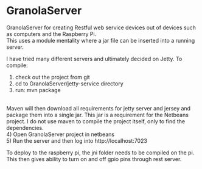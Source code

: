 GranolaServer
=============

GranolaServer for creating Restful web service devices out of devices such as computers and the Raspberry Pi.  
This uses a module mentality where a jar file can be inserted into a running server.

I have tried many different servers and ultimately decided on Jetty.  To compile: 

1) check out the project from git<br>
2) cd to GranolaServer/jetty-service directory <br>
3) run: mvn package <br>
<br>
Maven will then download all requirements for jetty server and jersey and package them into a single jar.
This jar is a requirement for the Netbeans project.  I do not use maven to compile the project itself, only to find the dependencies.
<br>
4) Open GranolaServer project in netbeans <br>
5) Run the server and then log into http://localhost:7023 <br>

To deploy to the raspberry pi, the jni folder needs to be compiled on the pi.  This then gives ability
to turn on and off gpio pins through rest server.

